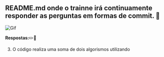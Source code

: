 ## README.md onde o trainne irá continuamente responder as perguntas em formas de commit. :exploding_head:

![Gif](https://c.tenor.com/YJVujQ8qJQgAAAAC/hora-de-aprender-profesor-utonio.gif)


__Respostas:__:pencil2::closed_book:

3.  O código realiza uma soma de dois algorismos utilizando
